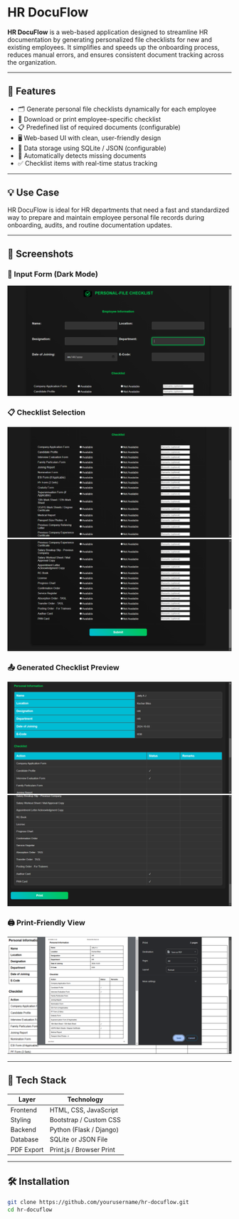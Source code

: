 # HR DocuFlow

**HR DocuFlow** is a web-based application designed to streamline HR documentation by generating personalized file checklists for new and existing employees. It simplifies and speeds up the onboarding process, reduces manual errors, and ensures consistent document tracking across the organization.

---

## 🔧 Features

- 🗂️ Generate personal file checklists dynamically for each employee  
- 📄 Download or print employee-specific checklist  
- 📋 Predefined list of required documents (configurable)  
- 🖥️ Web-based UI with clean, user-friendly design  
- 💾 Data storage using SQLite / JSON (configurable)  
- 🧠 Automatically detects missing documents  
- ✅ Checklist items with real-time status tracking  

---

## 💡 Use Case

HR DocuFlow is ideal for HR departments that need a fast and standardized way to prepare and maintain employee personal file records during onboarding, audits, and routine documentation updates.

---

## 📸 Screenshots

### 🧾 Input Form (Dark Mode)
![Form UI](1.png)

### 📋 Checklist Selection
![Checklist Part 1](2.png)  
![Checklist Part 2](3.png)  

### 📤 Generated Checklist Preview
![Generated Checklist](4.png)
![Checklist Submission](5.png)

### 🖨️ Print-Friendly View
![Print View](6.png)

---

## 🚀 Tech Stack

| Layer      | Technology               |
|------------|--------------------------|
| Frontend   | HTML, CSS, JavaScript    |
| Styling    | Bootstrap / Custom CSS   |
| Backend    | Python (Flask / Django)  |
| Database   | SQLite or JSON File      |
| PDF Export | Print.js / Browser Print |

---

## 🛠️ Installation

```bash
git clone https://github.com/yourusername/hr-docuflow.git
cd hr-docuflow
